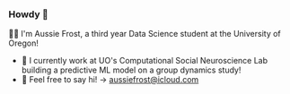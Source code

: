 ### Howdy 👋

🧑‍💻 I'm Aussie Frost, a third year Data Science student at the University of Oregon!
- 🌱 I currently work at UO's Computational Social Neuroscience Lab building a predictive ML model on a group dynamics study!
- 💬 Feel free to say hi! -> aussiefrost@icloud.com

<!--
**austinfroste/austinfroste** is a ✨ _special_ ✨ repository because its `README.md` (this file) appears on your GitHub profile.

Here are some ideas to get you started:

- 🔭 I’m currently working on ...
- 🌱 I’m currently learning ...
- 👯 I’m looking to collaborate on ...
- 🤔 I’m looking for help with ...
- 💬 Ask me about ...
- 📫 How to reach me: ...
- 😄 Pronouns: ...
- ⚡ Fun fact: ...
-->
